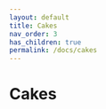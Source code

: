 ```yaml
---
layout: default
title: Cakes
nav_order: 3
has_children: true
permalink: /docs/cakes
---
```


# Cakes

